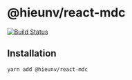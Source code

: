 # @hieunv/react-mdc

[![Build Status](https://travis-ci.org/hieu-nv/react-mdc.svg?branch=master)](https://travis-ci.org/hieu-nv/react-mdc)

## Installation

```bash
yarn add @hieunv/react-mdc
```
